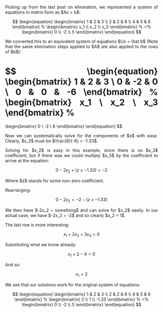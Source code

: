 <div style="text-align: justify">
<p>Picking up from the last post on elimination, we represented a system of
equations in matrix form as $Ax = b$:</p>

$$
\begin{equation}
  \begin{bmatrix}
    1 & 2 & 3 \\
    2 & 2 & 6 \\
    4 & 5 & 6
  \end{bmatrix}
  %
  \begin{bmatrix}
    x_1 \\
    x_2 \\
    x_3
  \end{bmatrix}
  %
  =%
  \begin{bmatrix}
    0 \\
    -2 \\
    5
  \end{bmatrix}
\end{equation}
$$

<p>We converted this to an equivalent system of equations $Ux = \hat b$ (Note
that the same elimination steps applied to $A$ are also applied to the rows of
$b$):</p>

$$
\begin{equation}
  \begin{bmatrix}
    1 & 2 & 3 \\
    0 & -2 & 0 \\
    0 & 0 & -6
  \end{bmatrix}
  %
  \begin{bmatrix}
    x_1 \\
    x_2 \\
    x_3
  \end{bmatrix}
  %
  = 
  \begin{bmatrix}
    0 \\
    -2 \\
    8
  \end{bmatrix}
\end{equation}
$$

<p>Now we can systematically solve for the components of $x$ with ease.
Clearly, $x_3$ must be $\frac{8}{-6} = -1.33$.</p>

<p>Solving for $x_2$ is easy in this example, since there is no $x_3$
coefficient, but if there was we could multiply $x_3$ by the coefficient to
arrive at the equation:</p>

$$
\begin{equation}
0 - 2x_2 + (z \times -1.33) = -2
\end{equation}
$$

<p>Where $z$ stands for some non-zero coefficient.</p>

<p>Rearranging:</p>

$$
\begin{equation}
0 - 2x_2 = -2 - (z \times -1.33)
\end{equation}
$$

<p>We then have $-2x_2 = something$ and can solve for $x_2$ easily. In our
actual case, we have $-2x_2 = -2$ and so clearly $x_2 = 1$.</p>

<p>The last row is more interesting:</p>

$$
\begin{equation}
x_1 + 2x_2 + 3x_3 = 0
\end{equation}
$$

<p>Substituting what we know already:</p>

$$
\begin{equation}
x_1 + 2 - 4 = 0
\end{equation}
$$

<p>And so:</p>

$$
\begin{equation}
x_1 = 2
\end{equation}
$$

<p>We see that our solutions work for the original system of equations:</p>

$$
\begin{equation}
  \begin{bmatrix}
    1 & 2 & 3 \\
    2 & 2 & 6 \\
    4 & 5 & 6
  \end{bmatrix}
  %
  \begin{bmatrix}
    2 \\
    1 \\
    -1.33 
  \end{bmatrix}
  %
  =%
  \begin{bmatrix}
    0 \\
    -2 \\
    5
  \end{bmatrix}
\end{equation}
$$

</div>
